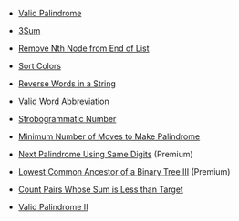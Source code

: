 - [Valid Palindrome](https://leetcode.com/problems/valid-palindrome/)
    
- [3Sum](https://leetcode.com/problems/3sum/)
    
- [Remove Nth Node from End of List](https://leetcode.com/problems/remove-nth-node-from-end-of-list/)
    
- [Sort Colors](https://leetcode.com/problems/sort-colors/)
    
- [Reverse Words in a String](https://leetcode.com/problems/reverse-words-in-a-string/)
    
- [Valid Word Abbreviation](https://leetcode.com/problems/valid-word-abbreviation/)
    
- [Strobogrammatic Number](https://leetcode.com/problems/strobogrammatic-number/)
    
- [Minimum Number of Moves to Make Palindrome](https://leetcode.com/problems/minimum-number-of-moves-to-make-palindrome/)
    
- [Next Palindrome Using Same Digits](https://leetcode.com/problems/next-palindrome-using-same-digits/) (Premium)
    
- [Lowest Common Ancestor of a Binary Tree III](https://leetcode.com/problems/lowest-common-ancestor-of-a-binary-tree-iii/) (Premium)
    
- [Count Pairs Whose Sum is Less than Target](https://leetcode.com/problems/count-pairs-whose-sum-is-less-than-target/)
    
- [Valid Palindrome II](https://leetcode.com/problems/valid-palindrome-ii/)
